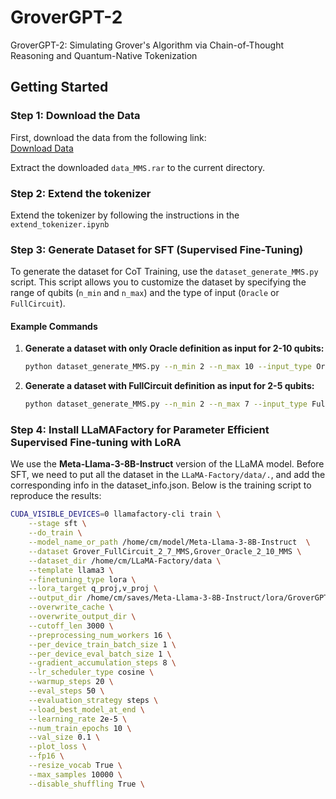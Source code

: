 # GroverGPT-2
GroverGPT-2: Simulating Grover's Algorithm via Chain-of-Thought Reasoning and Quantum-Native Tokenization

## Getting Started

### Step 1: Download the Data

First, download the data from the following link:  
[Download Data](https://huggingface.co/datasets/mchen644/Grover_MMS/resolve/main/data_MMS.rar?download=truep)

Extract the downloaded `data_MMS.rar` to the current directory.

### Step 2: Extend the tokenizer
Extend the tokenizer by following the instructions in the `extend_tokenizer.ipynb`

### Step 3: Generate Dataset for SFT (Supervised Fine-Tuning)
To generate the dataset for CoT Training, use the `dataset_generate_MMS.py` script. This script allows you to customize the dataset by specifying the range of qubits (`n_min` and `n_max`) and the type of input (`Oracle` or `FullCircuit`).

#### Example Commands

1. ​**Generate a dataset with only Oracle definition as input for 2-10 qubits:**
   ```bash
   python dataset_generate_MMS.py --n_min 2 --n_max 10 --input_type Oracle

2. ​**Generate a dataset with FullCircuit definition as input for 2-5 qubits:**
   ```bash
   python dataset_generate_MMS.py --n_min 2 --n_max 7 --input_type FullCircuit

### Step 4: Install LLaMAFactory for Parameter Efficient Supervised Fine-tuning with LoRA
We use the ​**Meta-Llama-3-8B-Instruct** version of the LLaMA model. Before SFT, we need to put all the dataset in the `LLaMA-Factory/data/.`, and add the corresponding info in the dataset_info.json. Below is the training script to reproduce the results:

```bash
CUDA_VISIBLE_DEVICES=0 llamafactory-cli train \
    --stage sft \
    --do_train \
    --model_name_or_path /home/cm/model/Meta-Llama-3-8B-Instruct  \
    --dataset Grover_FullCircuit_2_7_MMS,Grover_Oracle_2_10_MMS \
    --dataset_dir /home/cm/LLaMA-Factory/data \
    --template llama3 \
    --finetuning_type lora \
    --lora_target q_proj,v_proj \
    --output_dir /home/cm/saves/Meta-Llama-3-8B-Instruct/lora/GroverGPT-2\
    --overwrite_cache \
    --overwrite_output_dir \
    --cutoff_len 3000 \
    --preprocessing_num_workers 16 \
    --per_device_train_batch_size 1 \
    --per_device_eval_batch_size 1 \
    --gradient_accumulation_steps 8 \
    --lr_scheduler_type cosine \
    --warmup_steps 20 \
    --eval_steps 50 \
    --evaluation_strategy steps \
    --load_best_model_at_end \
    --learning_rate 2e-5 \
    --num_train_epochs 10 \
    --val_size 0.1 \
    --plot_loss \
    --fp16 \
    --resize_vocab True \
    --max_samples 10000 \
    --disable_shuffling True \